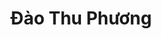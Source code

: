 ---
title: Đào Thu Phương
layout: hosohocsinh
birthday: '2003-08-06'
categories: hoso
fbcomments: true
tc: active
hs: active
avatar: daophuong.jpg
permalink: /hoso/daophuong.html
phone: 0853479549
address: Phủ Lý - Hà Nam
shortname: Katherine Lormbard
facebook: profile.php?id=100017448708462
---